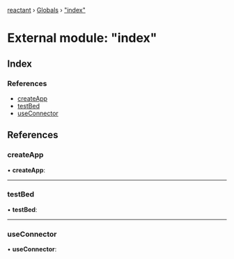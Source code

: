 [reactant](../README.md) › [Globals](../globals.md) › ["index"](_index_.md)

# External module: "index"

## Index

### References

* [createApp](_index_.md#createapp)
* [testBed](_index_.md#testbed)
* [useConnector](_index_.md#useconnector)

## References

###  createApp

• **createApp**:

___

###  testBed

• **testBed**:

___

###  useConnector

• **useConnector**:
